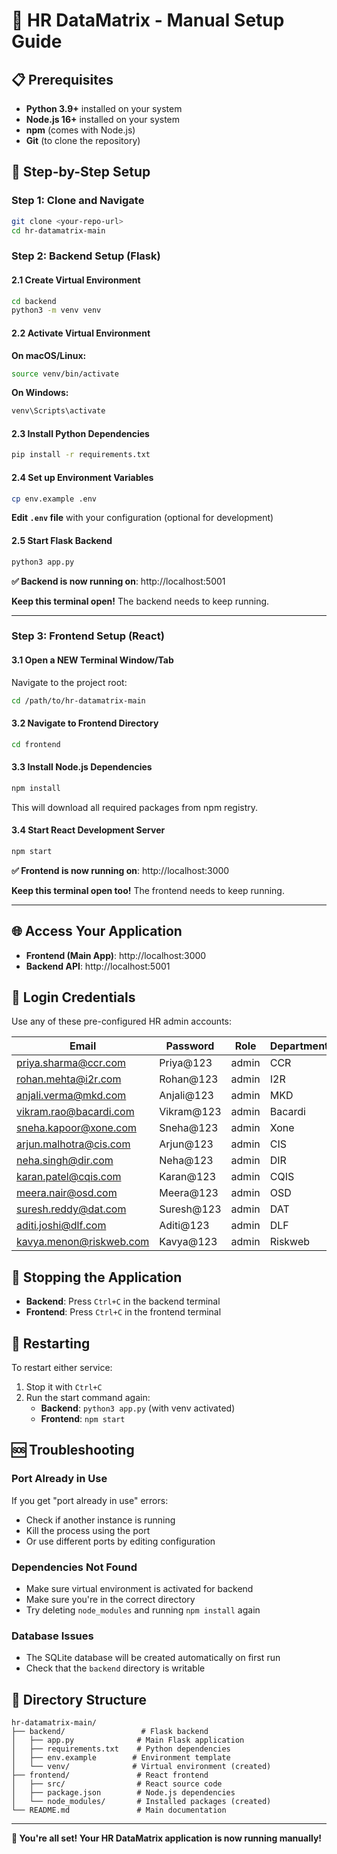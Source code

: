 # 🚀 HR DataMatrix - Manual Setup Guide

## 📋 **Prerequisites**
- **Python 3.9+** installed on your system
- **Node.js 16+** installed on your system
- **npm** (comes with Node.js)
- **Git** (to clone the repository)

## 🔧 **Step-by-Step Setup**

### **Step 1: Clone and Navigate**
```bash
git clone <your-repo-url>
cd hr-datamatrix-main
```

### **Step 2: Backend Setup (Flask)**

#### **2.1 Create Virtual Environment**
```bash
cd backend
python3 -m venv venv
```

#### **2.2 Activate Virtual Environment**
**On macOS/Linux:**
```bash
source venv/bin/activate
```

**On Windows:**
```bash
venv\Scripts\activate
```

#### **2.3 Install Python Dependencies**
```bash
pip install -r requirements.txt
```

#### **2.4 Set up Environment Variables**
```bash
cp env.example .env
```
**Edit `.env` file** with your configuration (optional for development)

#### **2.5 Start Flask Backend**
```bash
python3 app.py
```

**✅ Backend is now running on**: http://localhost:5001

**Keep this terminal open!** The backend needs to keep running.

---

### **Step 3: Frontend Setup (React)**

#### **3.1 Open a NEW Terminal Window/Tab**
Navigate to the project root:
```bash
cd /path/to/hr-datamatrix-main
```

#### **3.2 Navigate to Frontend Directory**
```bash
cd frontend
```

#### **3.3 Install Node.js Dependencies**
```bash
npm install
```
This will download all required packages from npm registry.

#### **3.4 Start React Development Server**
```bash
npm start
```

**✅ Frontend is now running on**: http://localhost:3000

**Keep this terminal open too!** The frontend needs to keep running.

---

## 🌐 **Access Your Application**

- **Frontend (Main App)**: http://localhost:3000
- **Backend API**: http://localhost:5001

## 🔐 **Login Credentials**

Use any of these pre-configured HR admin accounts:

| Email | Password | Role | Department |
|-------|----------|------|------------|
| priya.sharma@ccr.com | Priya@123 | admin | CCR |
| rohan.mehta@i2r.com | Rohan@123 | admin | I2R |
| anjali.verma@mkd.com | Anjali@123 | admin | MKD |
| vikram.rao@bacardi.com | Vikram@123 | admin | Bacardi |
| sneha.kapoor@xone.com | Sneha@123 | admin | Xone |
| arjun.malhotra@cis.com | Arjun@123 | admin | CIS |
| neha.singh@dir.com | Neha@123 | admin | DIR |
| karan.patel@cqis.com | Karan@123 | admin | CQIS |
| meera.nair@osd.com | Meera@123 | admin | OSD |
| suresh.reddy@dat.com | Suresh@123 | admin | DAT |
| aditi.joshi@dlf.com | Aditi@123 | admin | DLF |
| kavya.menon@riskweb.com | Kavya@123 | admin | Riskweb |

## 🛑 **Stopping the Application**

- **Backend**: Press `Ctrl+C` in the backend terminal
- **Frontend**: Press `Ctrl+C` in the frontend terminal

## 🔄 **Restarting**

To restart either service:
1. Stop it with `Ctrl+C`
2. Run the start command again:
   - **Backend**: `python3 app.py` (with venv activated)
   - **Frontend**: `npm start`

## 🆘 **Troubleshooting**

### **Port Already in Use**
If you get "port already in use" errors:
- Check if another instance is running
- Kill the process using the port
- Or use different ports by editing configuration

### **Dependencies Not Found**
- Make sure virtual environment is activated for backend
- Make sure you're in the correct directory
- Try deleting `node_modules` and running `npm install` again

### **Database Issues**
- The SQLite database will be created automatically on first run
- Check that the `backend` directory is writable

## 📁 **Directory Structure**
```
hr-datamatrix-main/
├── backend/                 # Flask backend
│   ├── app.py              # Main Flask application
│   ├── requirements.txt    # Python dependencies
│   ├── env.example        # Environment template
│   └── venv/              # Virtual environment (created)
├── frontend/               # React frontend
│   ├── src/                # React source code
│   ├── package.json        # Node.js dependencies
│   └── node_modules/       # Installed packages (created)
└── README.md               # Main documentation
```

---

**🎉 You're all set! Your HR DataMatrix application is now running manually!**
